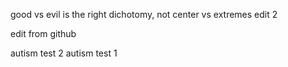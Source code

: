 good vs evil is the right dichotomy, not center vs extremes
edit 2

edit from github


autism test 2
autism test 1
